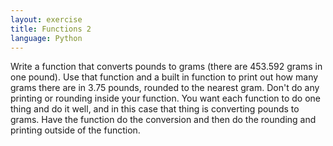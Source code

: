 ```yaml
---
layout: exercise
title: Functions 2
language: Python
---
```


Write a function that converts pounds to grams (there are 453.592 grams in one
pound). Use that function and a built in function to print out how many grams
there are in 3.75 pounds, rounded to the nearest gram. Don't do any printing or
rounding inside your function. You want each function to do one thing and do it
well, and in this case that thing is converting pounds to grams. Have the
function do the conversion and then do the rounding and printing outside of the
function.
